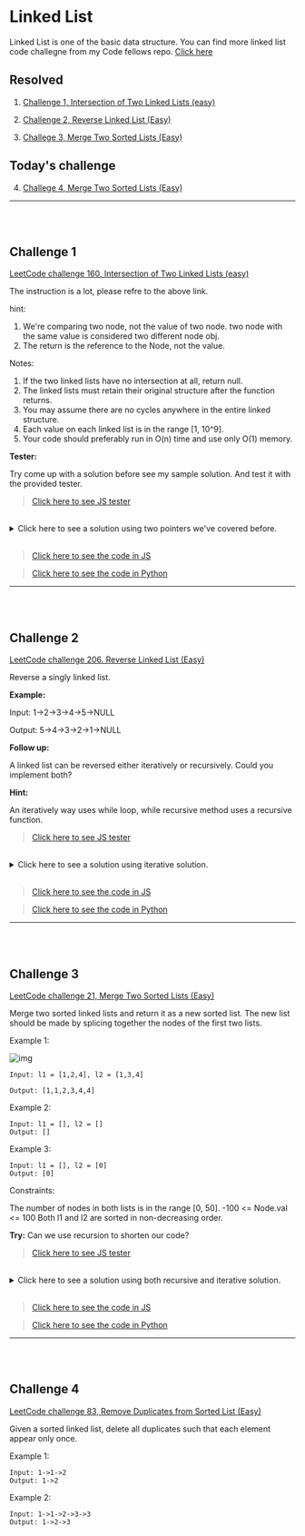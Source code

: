 # Linked List

Linked List is one of the basic data structure. You can find more linked list code challegne from my Code fellows repo. [Click here](https://github.com/PengChen11/data-structures-and-algorithms)

## Resolved

1. [Challenge 1, Intersection of Two Linked Lists (easy)](#challenge-1)

2. [Challenge 2, Reverse Linked List (Easy)](#challenge-2)

3. [Challege 3, Merge Two Sorted Lists (Easy)](#challenge-3)

## Today's challenge

4. [Challege 4, Merge Two Sorted Lists (Easy)](#challenge-4)

___

<br/>
<br/>

## Challenge 1

[LeetCode challenge 160, Intersection of Two Linked Lists (easy)](https://leetcode.com/problems/intersection-of-two-linked-lists/description/)

The instruction is a lot, please refre to the above link.

hint:

1. We're comparing two node, not the value of two node. two node with the same value is considered two different node obj.
2. The return is the reference to the Node, not the value.

Notes:

1. If the two linked lists have no intersection at all, return null.
2. The linked lists must retain their original structure after the function returns.
3. You may assume there are no cycles anywhere in the entire linked structure.
4. Each value on each linked list is in the range [1, 10^9].
5. Your code should preferably run in O(n) time and use only O(1) memory.

**Tester:**

Try come up with a solution before see my sample solution. And test it with the provided tester.

> [Click here to see JS tester](1_find_intersection/find_intersection.test.js)

<br/>

<details>
  <summary>Click here to see a solution using two pointers we've covered before.</summary>
  <br/>
   let's take the 1st example from the description:

   1. listA is a1,a2,c1,c2,c3, listB is b1,b2,b3,c1,c2,c3
   2. One thing for sure is, listA + listB will have equal length to listB + listA.
   3. Now let's take a look of these:
       - a1,a2,c1,c2,c3,b1,b2,b3,c1,c2,c3  listA + listB
       - b1,b2,b3,c1,c2,c3,a1,a2,c1,c2,c3  listB + listA
   4. now you can see the 3rd node from the rear, c1 is the common node, right?
   5. so we just need to init two pointers, tranverses from each combained linked list, if at any time we two pointers are refering to the same node, then it is the node we're looking for.

  <br/>
</details>

<br/>

> [Click here to see the code in JS](1_find_intersection/find_intersection.js)

> [Click here to see the code in Python](1_find_intersection/find_intersection.py)

___

<br/>
<br/>

## Challenge 2

[LeetCode challenge 206. Reverse Linked List (Easy)](https://leetcode.com/problems/reverse-linked-list/description/)

Reverse a singly linked list.

**Example:**

Input: 1->2->3->4->5->NULL

Output: 5->4->3->2->1->NULL

**Follow up:**

A linked list can be reversed either iteratively or recursively. Could you implement both?

**Hint:**

An iteratively way uses while loop, while recursive method uses a recursive function.

> [Click here to see JS tester](2_reverse_linked_list/reverse_linked_list.test.js)

<br/>

<details>
  <summary>Click here to see a solution using iterative solution.</summary>
  <br/>
      We will use 2 pointers technique we've covered before to solve this problem.

      1. select a starting node and it's next node
      2. come up with a method to switch it's (next) relation. Or we call "reverse" the "next" arrow.
      3. keep tracking the original next Node during step 2, then once step 2 is finished, move on in the original order.
      4. in the end, re-assign (head) to the last node and reverse its next link, then return this new (head)

  <br/>

      Hint:

      1. When switching the head Node, we will start with Null and the head. Re-link the head to Null.
      2. While loop can be easily converted to recursion method.

</details>

<br/>

> [Click here to see the code in JS](2_reverse_linked_list/reverse_linked_list.js)

> [Click here to see the code in Python](2_reverse_linked_list/reverse_linked_list.py)

___

<br/>
<br/>

## Challenge 3

[LeetCode challenge 21, Merge Two Sorted Lists (Easy)](https://leetcode.com/problems/merge-two-sorted-lists/)

Merge two sorted linked lists and return it as a new sorted list. The new list should be made by splicing together the nodes of the first two lists.

Example 1:

![img](https://assets.leetcode.com/uploads/2020/10/03/merge_ex1.jpg)

```
Input: l1 = [1,2,4], l2 = [1,3,4]

Output: [1,1,2,3,4,4]
```

Example 2:

```
Input: l1 = [], l2 = []
Output: []
```

Example 3:

```
Input: l1 = [], l2 = [0]
Output: [0]
```

Constraints:

The number of nodes in both lists is in the range [0, 50].
-100 <= Node.val <= 100
Both l1 and l2 are sorted in non-decreasing order.

**Try:**
Can we use recursion to shorten our code?

> [Click here to see JS tester](3_merge_LL/merge_LL.test.js)

<br/>

<details>
  <summary>Click here to see a solution using both recursive and iterative solution.</summary>
  <br/>

      The recursive solution will be really easy to understand:

      1. The function will take two nodes as args
      2. if any one of those two nodes becomes null, then return the other one. eg. node1 is null, return node2, vice versa.
      3. if node1 value is smaller than node2, then node1.next will be calling the function again, with two new args, node1.next and node2.
      4. return node1 if step 3 happened. we will always return the smaller node.
      5. if node2 value is smaller than node1, then node2.next will be calling the function again, with two new args, node1 and node2.next.
      6. return node2 if step 3 happened. we will always return the smaller node.

      that's it.

      The iterative solution will be a bit more complex.
      DO NOT dive into nested "if conditions" for this solution. You will get lost there.

      Here's a simpler solution:
      1. make a new node(we call dummy here), initialize it with anything you want. In my code, I used 0.
      2. make a tail pointer, pointing to this new node.
      3. do simple "if statement" in a while loop, while both node1 and node2 can NOT be null at the same time.(or always true, whatever you prefer)
          1. if node1 is null, tail.next is node2.
          2. if node2 is null, tail.next is node1.
          3. if node1 has a smaller value than node2, tail.next will be node1. Then move node1 to node1.next.
          4. if node2 has a smaller value than node1, tail.next will be node2. Then move node2 to node2.next.
          5. Don't forget to move tail to tail.next
      4. return dummy.next, which points to the new starting node of the merged linked list.
</details>

<br/>

> [Click here to see the code in JS](3_merge_LL/merge_LL.js)

> [Click here to see the code in Python](3_merge_LL/merge_LL.py)

___

<br/>
<br/>

## Challenge 4

[LeetCode challenge 83, Remove Duplicates from Sorted List (Easy)](https://leetcode.com/problems/remove-duplicates-from-sorted-list/)

Given a sorted linked list, delete all duplicates such that each element appear only once.

Example 1:

```
Input: 1->1->2
Output: 1->2
```

Example 2:

```
Input: 1->1->2->3->3
Output: 1->2->3
```
